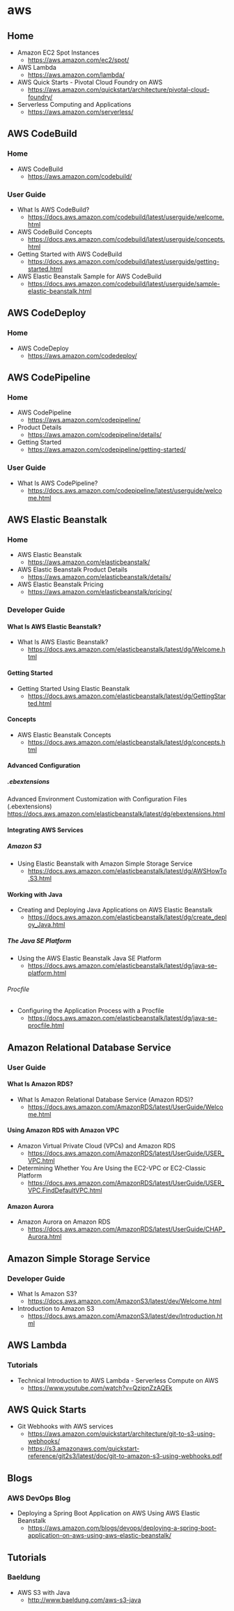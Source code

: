 # aws
## Home
* Amazon EC2 Spot Instances
  * https://aws.amazon.com/ec2/spot/
* AWS Lambda
  * https://aws.amazon.com/lambda/
* AWS Quick Starts - Pivotal Cloud Foundry on AWS
  * https://aws.amazon.com/quickstart/architecture/pivotal-cloud-foundry/
* Serverless Computing and Applications
  * https://aws.amazon.com/serverless/

## AWS CodeBuild
### Home
* AWS CodeBuild
  * https://aws.amazon.com/codebuild/

### User Guide
* What Is AWS CodeBuild?
  * https://docs.aws.amazon.com/codebuild/latest/userguide/welcome.html
* AWS CodeBuild Concepts
  * https://docs.aws.amazon.com/codebuild/latest/userguide/concepts.html
* Getting Started with AWS CodeBuild
  * https://docs.aws.amazon.com/codebuild/latest/userguide/getting-started.html
* AWS Elastic Beanstalk Sample for AWS CodeBuild
  * https://docs.aws.amazon.com/codebuild/latest/userguide/sample-elastic-beanstalk.html

## AWS CodeDeploy
### Home
* AWS CodeDeploy
  * https://aws.amazon.com/codedeploy/

## AWS CodePipeline
### Home
* AWS CodePipeline
  * https://aws.amazon.com/codepipeline/
* Product Details
  * https://aws.amazon.com/codepipeline/details/
* Getting Started
  * https://aws.amazon.com/codepipeline/getting-started/

### User Guide
* What Is AWS CodePipeline?
  * https://docs.aws.amazon.com/codepipeline/latest/userguide/welcome.html

## AWS Elastic Beanstalk
### Home
* AWS Elastic Beanstalk
  * https://aws.amazon.com/elasticbeanstalk/
* AWS Elastic Beanstalk Product Details
  * https://aws.amazon.com/elasticbeanstalk/details/
* AWS Elastic Beanstalk Pricing
  * https://aws.amazon.com/elasticbeanstalk/pricing/

### Developer Guide
#### What Is AWS Elastic Beanstalk?
* What Is AWS Elastic Beanstalk?
  * https://docs.aws.amazon.com/elasticbeanstalk/latest/dg/Welcome.html

#### Getting Started
* Getting Started Using Elastic Beanstalk
  * https://docs.aws.amazon.com/elasticbeanstalk/latest/dg/GettingStarted.html

#### Concepts
* AWS Elastic Beanstalk Concepts
  * https://docs.aws.amazon.com/elasticbeanstalk/latest/dg/concepts.html

#### Advanced Configuration
##### .ebextensions
Advanced Environment Customization with Configuration Files (.ebextensions)
https://docs.aws.amazon.com/elasticbeanstalk/latest/dg/ebextensions.html

#### Integrating AWS Services
##### Amazon S3
* Using Elastic Beanstalk with Amazon Simple Storage Service
  * https://docs.aws.amazon.com/elasticbeanstalk/latest/dg/AWSHowTo.S3.html

#### Working with Java
* Creating and Deploying Java Applications on AWS Elastic Beanstalk
  * https://docs.aws.amazon.com/elasticbeanstalk/latest/dg/create_deploy_Java.html

##### The Java SE Platform
* Using the AWS Elastic Beanstalk Java SE Platform
  * https://docs.aws.amazon.com/elasticbeanstalk/latest/dg/java-se-platform.html

###### Procfile
* Configuring the Application Process with a Procfile
  * https://docs.aws.amazon.com/elasticbeanstalk/latest/dg/java-se-procfile.html

## Amazon Relational Database Service
### User Guide
#### What Is Amazon RDS?
* What Is Amazon Relational Database Service (Amazon RDS)?
  * https://docs.aws.amazon.com/AmazonRDS/latest/UserGuide/Welcome.html

#### Using Amazon RDS with Amazon VPC
* Amazon Virtual Private Cloud (VPCs) and Amazon RDS
  * https://docs.aws.amazon.com/AmazonRDS/latest/UserGuide/USER_VPC.html
* Determining Whether You Are Using the EC2-VPC or EC2-Classic Platform
  * https://docs.aws.amazon.com/AmazonRDS/latest/UserGuide/USER_VPC.FindDefaultVPC.html

#### Amazon Aurora
* Amazon Aurora on Amazon RDS
  * https://docs.aws.amazon.com/AmazonRDS/latest/UserGuide/CHAP_Aurora.html

## Amazon Simple Storage Service
### Developer Guide
* What Is Amazon S3?
  * https://docs.aws.amazon.com/AmazonS3/latest/dev/Welcome.html
* Introduction to Amazon S3
  * https://docs.aws.amazon.com/AmazonS3/latest/dev/Introduction.html

## AWS Lambda
### Tutorials
* Technical Introduction to AWS Lambda - Serverless Compute on AWS
  * https://www.youtube.com/watch?v=QzipnZzAQEk

## AWS Quick Starts
* Git Webhooks with AWS services
  * https://aws.amazon.com/quickstart/architecture/git-to-s3-using-webhooks/
  * https://s3.amazonaws.com/quickstart-reference/git2s3/latest/doc/git-to-amazon-s3-using-webhooks.pdf

## Blogs
### AWS DevOps Blog
* Deploying a Spring Boot Application on AWS Using AWS Elastic Beanstalk
  * https://aws.amazon.com/blogs/devops/deploying-a-spring-boot-application-on-aws-using-aws-elastic-beanstalk/

## Tutorials
### Baeldung
* AWS S3 with Java
  * http://www.baeldung.com/aws-s3-java
